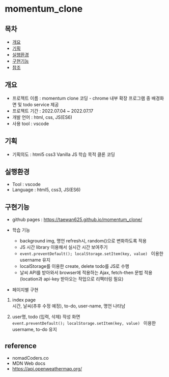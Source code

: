 # momentum_clone

## 목차
  - [개요](#개요)
  - [기획](#기획)
  - [실행환경](#실행환경)
  - [구현기능](#구현기능)
  - [참조](#reference)

## 개요
- 프로젝트 이름 : momentum clone 코딩 - chrome 내부 확장 프로그램 중 배경화면 및 todo service 제공
- 프로젝트 기간 : 2022.07.04 ~ 2022.07.17
- 개발 언어    : html, css, JS(ES6)
- 사용 tool   : vscode

## 기획
- 기획의도 : html5 css3 Vanilla JS 학습 목적 클론 코딩

## 실행환경
- Tool : vscode
- Language : html5, css3, JS(ES6)

## 구현기능
- github pages : https://taewan625.github.io/momentum_clone/
- 학습 기능
  - background img, 명언 refresh시, random()으로 변화하도록 적용
  - JS 시간 library 이용해서 실시간 시간 보여주기
  - ```event.preventDefault(); localStorage.setItem(key, value) ``` 이용한 username 유지
  - localStorage를 이용한 create, delete todo를 JS로 수행
  - 날씨 API를 받아와서 browser에 적용하는 Ajax, fetch-then 문법 적용 (location과 api-key 받아오는 작업으로 리팩터링 필요)

- 페이지별 구현
1. index page  
시간, 날씨(추후 수정 예정), to-do, user-name, 명언  나타남  


2. user명, todo (입력, 삭제) 작성 화면  
```event.preventDefault(); localStorage.setItem(key, value) ``` 이용한 username, to-do 유지

## reference
- nomadCoders.co
- MDN Web docs
- https://api.openweathermap.org/
